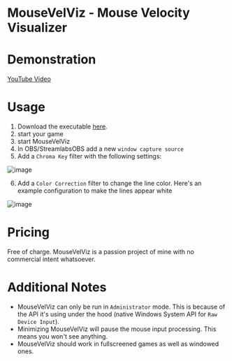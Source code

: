 # MouseVelViz - Mouse Velocity Visualizer

# Demonstration

[YouTube Video](https://youtu.be/fcy1u2AIUw0)

# Usage

1. Download the executable [here](https://github.com/Zenahr/MouseVelViz/releases/download/v1.0.0/MouseVelViz.exe).
2. start your game
3. start MouseVelViz
4. In OBS/StreamlabsOBS add a new `window capture source`
5. Add a `Chroma Key` filter with the following settings:

![image](https://user-images.githubusercontent.com/47085752/120556125-5fb7fb80-c3fc-11eb-8992-82aa42cb28ee.png)

6. Add a `Color Correction` filter to change the line color. Here's an example configuration to make the lines appear white

![image](https://user-images.githubusercontent.com/47085752/120556189-72323500-c3fc-11eb-86e4-5f84299bac28.png)

# Pricing

Free of charge. MouseVelViz is a passion project of mine with no commercial intent whatsoever.

# Additional Notes

- MouseVelViz can only be run in `Administrator` mode. This is because of the API it's using under the hood (native Windows System API for `Raw Device Input`).
- Minimizing MouseVelViz will pause the mouse input processing. This means you won't see anything.
- MouseVelViz should work in fullscreened games as well as windowed ones.
